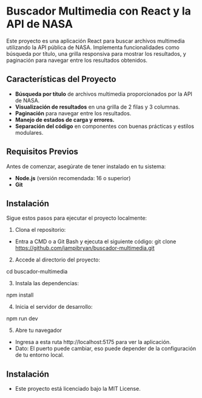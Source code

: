 # Buscador Multimedia con React y la API de NASA

Este proyecto es una aplicación React para buscar archivos multimedia utilizando la API pública de NASA. Implementa funcionalidades como búsqueda por título, una grilla responsiva para mostrar los resultados, y paginación para navegar entre los resultados obtenidos.

## Características del Proyecto

- **Búsqueda por título** de archivos multimedia proporcionados por la API de NASA.
- **Visualización de resultados** en una grilla de 2 filas y 3 columnas.
- **Paginación** para navegar entre los resultados.
- **Manejo de estados de carga y errores.**
- **Separación del código** en componentes con buenas prácticas y estilos modulares.

## Requisitos Previos

Antes de comenzar, asegúrate de tener instalado en tu sistema:

- **Node.js** (versión recomendada: 16 o superior)
- **Git**

## Instalación

Sigue estos pasos para ejecutar el proyecto localmente:

1. Clona el repositorio:

  - Entra a CMD o a Git Bash y ejecuta el siguiente código:
    git clone https://github.com/jampibryan/buscador-multimedia.git

2. Accede al directorio del proyecto:
  
  cd buscador-multimedia

3. Instala las dependencias:
  
  npm install

4. Inicia el servidor de desarrollo:
  
  npm run dev

5. Abre tu navegador
  - Ingresa a esta ruta http://localhost:5175 para ver la aplicación.
  - Dato: El puerto puede cambiar, eso puede depender de la configuración de tu entorno local.

## Instalación

  - Este proyecto está licenciado bajo la MIT License.